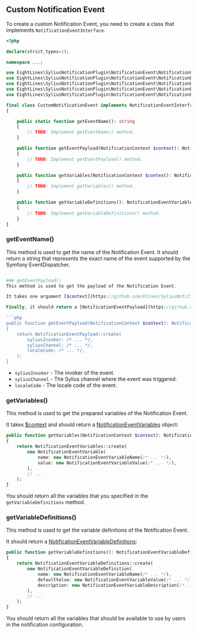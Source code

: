 ## Custom Notification Event
To create a custom Notification Event, you need to create a class that implements `NotificationEventInterface`.

```php
<?php

declare(strict_types=1);

namespace ...;

use EightLines\SyliusNotificationPlugin\NotificationEvent\NotificationContext;
use EightLines\SyliusNotificationPlugin\NotificationEvent\NotificationEventInterface;
use EightLines\SyliusNotificationPlugin\NotificationEvent\NotificationEventPayload;
use EightLines\SyliusNotificationPlugin\NotificationEvent\NotificationEventVariableDefinitions;
use EightLines\SyliusNotificationPlugin\NotificationEvent\NotificationEventVariables;

final class CustomNotificationEvent implements NotificationEventInterface
{

    public static function getEventName(): string
    {
        // TODO: Implement getEventName() method.
    }

    public function getEventPayload(NotificationContext $context): NotificationEventPayload
    {
        // TODO: Implement getEventPayload() method.
    }

    public function getVariables(NotificationContext $context): NotificationEventVariables
    {
        // TODO: Implement getVariables() method.
    }

    public function getVariableDefinitions(): NotificationEventVariableDefinitions
    {
        // TODO: Implement getVariableDefinitions() method.
    }
}
```

### getEventName()
This method is used to get the name of the Notification Event.
It should return a string that represents the exact name of the event supported by the Symfony EventDispatcher.

```php

### getEventPayload()
This method is used to get the payload of the Notification Event.

It takes one argument [$context](https://github.com/8lines/SyliusNotificationsPlugin/blob/main/src/NotificationEvent/NotificationContext.php) that contains event name and event subject.

Finally, it should return a [NotificationEventPayload](https://github.com/8lines/SyliusNotificationsPlugin/blob/main/src/NotificationEvent/NotificationEventPayload.php) object:

```php
public function getEventPayload(NotificationContext $context): NotificationEventPayload
{
    return NotificationEventPayload::create(
        syliusInvoker: /* ... */,
        syliusChannel: /* ... */,
        localeCode: /* ... */,
    );
}
```

- `syliusInvoker` - The invoker of the event.
- `syliusChannel` - The Sylius channel where the event was triggered.
- `localeCode` - The locale code of the event.

### getVariables()
This method is used to get the prepared variables of the Notification Event.

It takes [$context](https://github.com/8lines/SyliusNotificationsPlugin/blob/main/src/NotificationEvent/NotificationContext.php) and should return a [NotificationEventVariables](https://github.com/8lines/SyliusNotificationsPlugin/blob/main/src/NotificationEvent/NotificationEventVariables.php) object:

```php
public function getVariables(NotificationContext $context): NotificationEventVariables
{
    return NotificationEventVariables::create(
        new NotificationEventVariable(
            name: new NotificationEventVariableName(/* ... */),
            value: new NotificationEventVariableValue(/* ... */),
        ),
        // ...
    );
}
```

You should return all the variables that you specified in the `getVariableDefinitions` method.

### getVariableDefinitions()
This method is used to get the variable definitions of the Notification Event.

It should return a [NotificationEventVariableDefinitions](https://github.com/8lines/SyliusNotificationsPlugin/blob/main/src/NotificationEvent/NotificationEventVariableDefinitions.php):

```php
public function getVariableDefinitions(): NotificationEventVariableDefinitions
{
    return NotificationEventVariableDefinitions::create(
        new NotificationEventVariableDefinition(
            name: new NotificationEventVariableName(/* ... */),
            defaultValue: new NotificationEventVariableValue(/* ... */),
            description: new NotificationEventVariableDescription(/* ... */),
        ),
        // ...
    );
}
```

You should return all the variables that should be available to use by users in the notification configuration.
